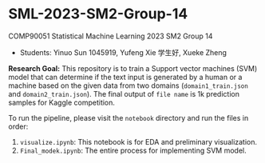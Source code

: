 # SML-2023-SM2-Group-14
COMP90051 Statistical Machine Learning 2023 SM2 Group 14

- Students: Yinuo Sun 1045919, Yufeng Xie 学生好, Xueke Zheng

**Research Goal:** This repository is to train a Support vector machines (SVM) model that can determine if the text input is generated by a human or a machine based on the given data from two domains (`domain1_train.json` and `domain2_train.json`). The final output of `file name` is 1k prediction samples for Kaggle competition.

To run the pipeline, please visit the `notebook` directory and run the files in order:
1. `visualize.ipynb`: This notebook is for EDA and preliminary visualization.
2. `Final_modek.ipynb`: The entire process for implementing SVM model.
  
